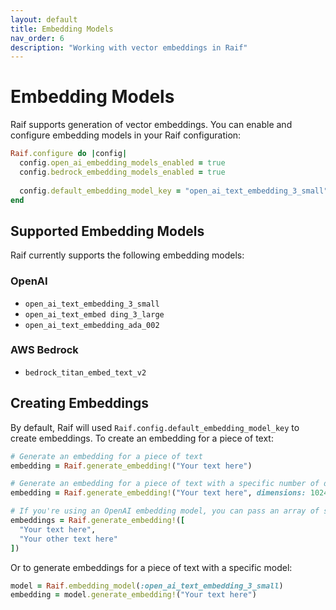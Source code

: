 ```yaml
---
layout: default
title: Embedding Models
nav_order: 6
description: "Working with vector embeddings in Raif"
---
```


# Embedding Models

Raif supports generation of vector embeddings. You can enable and configure embedding models in your Raif configuration:

```ruby
Raif.configure do |config|
  config.open_ai_embedding_models_enabled = true
  config.bedrock_embedding_models_enabled = true
  
  config.default_embedding_model_key = "open_ai_text_embedding_3_small"
end
```

## Supported Embedding Models

Raif currently supports the following embedding models:

### OpenAI
- `open_ai_text_embedding_3_small`
- `open_ai_text_embed ding_3_large`
- `open_ai_text_embedding_ada_002`

### AWS Bedrock
- `bedrock_titan_embed_text_v2`

## Creating Embeddings

By default, Raif will used `Raif.config.default_embedding_model_key` to create embeddings. To create an embedding for a piece of text:

```ruby
# Generate an embedding for a piece of text
embedding = Raif.generate_embedding!("Your text here")

# Generate an embedding for a piece of text with a specific number of dimensions
embedding = Raif.generate_embedding!("Your text here", dimensions: 1024)

# If you're using an OpenAI embedding model, you can pass an array of strings to embed multiple texts at once
embeddings = Raif.generate_embedding!([
  "Your text here",
  "Your other text here"
])
```

Or to generate embeddings for a piece of text with a specific model:

```ruby
model = Raif.embedding_model(:open_ai_text_embedding_3_small)
embedding = model.generate_embedding!("Your text here")
```